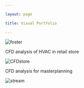 ```yaml
---

layout: page

title: Visual Portfolio

---
```


![foster](https://amadkayani.github.io/foster.PNG)

CFD analysis of HVAC in retail store

![CFDstore](https://amadkayani.github.io/CFDstore.png)


CFD analysis for masterplanning

![stream](https://amadkayani.github.io/stream.png)



